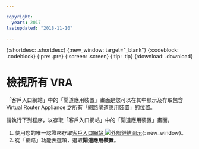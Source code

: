 ```yaml
---

copyright:
  years: 2017
lastupdated: "2018-11-10"

---
```


{:shortdesc: .shortdesc}
{:new_window: target="_blank"}
{:codeblock: .codeblock}
{:pre: .pre}
{:screen: .screen}
{:tip: .tip}
{:download: .download}

# 檢視所有 VRA

「客戶入口網站」中的「閘道應用裝置」畫面是您可以在其中顯示及存取包含 Virtual Router Appliance 之所有「網路閘道應用裝置」的位置。  

請執行下列程序，以存取「客戶入口網站」中的「閘道應用裝置」畫面。

1. 使用您的唯一認證來存取[客戶入口網站 ![外部鏈結圖示](../../icons/launch-glyph.svg "外部鏈結圖示")](https://control.softlayer.com/){: new_window}。
2. 從「網路」功能表選項，選取**閘道應用裝置**。

